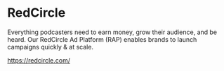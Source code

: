 # RedCircle
Everything podcasters need to earn money, grow their audience, and be heard. Our RedCircle Ad Platform (RAP) enables brands to launch campaigns quickly & at scale.

https://redcircle.com/
